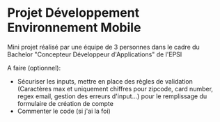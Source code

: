 # Projet Développement Environnement Mobile #

Mini projet réalisé par une équipe de 3 personnes dans le cadre du Bachelor "Concepteur Développeur d'Applications" de l'EPSI

A faire (optionnel):
- Sécuriser les inputs, mettre en place des règles de validation (Caractères max et uniquement chiffres pour zipcode, card number, regex email, gestion des erreurs d'input...) pour le remplissage du formulaire de création de compte
- Commenter le code (si j'ai la foi)